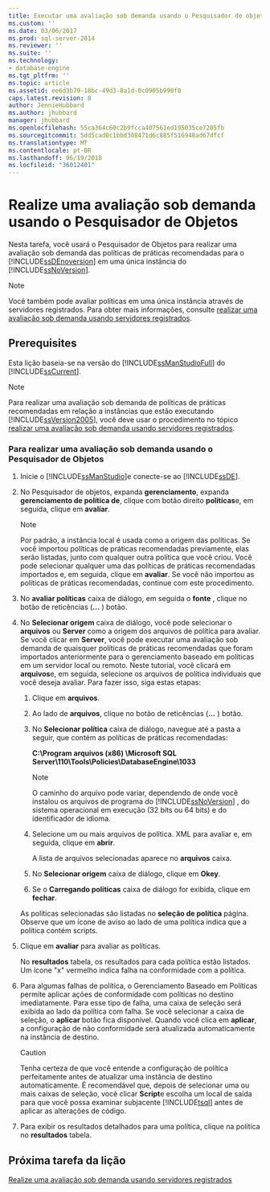 ```yaml
---
title: Executar uma avaliação sob demanda usando o Pesquisador de objetos | Microsoft Docs
ms.custom: ''
ms.date: 03/06/2017
ms.prod: sql-server-2014
ms.reviewer: ''
ms.suite: ''
ms.technology:
- database-engine
ms.tgt_pltfrm: ''
ms.topic: article
ms.assetid: ee6d3b79-18bc-49d3-8a1d-0c0905b990f0
caps.latest.revision: 8
author: JennieHubbard
ms.author: jhubbard
manager: jhubbard
ms.openlocfilehash: 55ca364c60c2b9fcca407561ed195035ce7205fb
ms.sourcegitcommit: 5dd5cad0c1bbd308471d6c885f516948ad67dfcf
ms.translationtype: MT
ms.contentlocale: pt-BR
ms.lasthandoff: 06/19/2018
ms.locfileid: "36012401"
---
```

# <a name="perform-an-on-demand-evaluation-by-using-object-explorer"></a>Realize uma avaliação sob demanda usando o Pesquisador de Objetos
  Nesta tarefa, você usará o Pesquisador de Objetos para realizar uma avaliação sob demanda das políticas de práticas recomendadas para o [!INCLUDE[ssDEnoversion](../includes/ssdenoversion-md.md)] em uma única instância do [!INCLUDE[ssNoVersion](../includes/ssnoversion-md.md)].  
  
> [!NOTE]  
>  Você também pode avaliar políticas em uma única instância através de servidores registrados. Para obter mais informações, consulte [realizar uma avaliação sob demanda usando servidores registrados](../../2014/tutorials/perform-an-on-demand-evaluation-by-using-registered-servers.md).  
  
## <a name="prerequisites"></a>Prerequisites  
 Esta lição baseia-se na versão do [!INCLUDE[ssManStudioFull](../includes/ssmanstudiofull-md.md)] do [!INCLUDE[ssCurrent](../includes/sscurrent-md.md)].  
  
> [!NOTE]  
>  Para realizar uma avaliação sob demanda de políticas de práticas recomendadas em relação a instâncias que estão executando [!INCLUDE[ssVersion2005](../includes/ssversion2005-md.md)], você deve usar o procedimento no tópico [realizar uma avaliação sob demanda usando servidores registrados](../../2014/tutorials/perform-an-on-demand-evaluation-by-using-registered-servers.md).  
  
### <a name="to-perform-an-on-demand-evaluation-by-using-object-explorer"></a>Para realizar uma avaliação sob demanda usando o Pesquisador de Objetos  
  
1.  Inicie o [!INCLUDE[ssManStudio](../includes/ssmanstudio-md.md)]e conecte-se ao [!INCLUDE[ssDE](../includes/ssde-md.md)].  
  
2.  No Pesquisador de objetos, expanda **gerenciamento**, expanda **gerenciamento de política de**, clique com botão direito **políticas**e, em seguida, clique em **avaliar**.  
  
    > [!NOTE]  
    >  Por padrão, a instância local é usada como a origem das políticas. Se você importou políticas de práticas recomendadas previamente, elas serão listadas, junto com qualquer outra política que você criou. Você pode selecionar qualquer uma das políticas de práticas recomendadas importados e, em seguida, clique em **avaliar**. Se você não importou as políticas de práticas recomendadas, continue com este procedimento.  
  
3.  No **avaliar políticas** caixa de diálogo, em seguida o **fonte** , clique no botão de reticências (**...** ) botão.  
  
4.  No **Selecionar origem** caixa de diálogo, você pode selecionar o **arquivos** ou **Server** como a origem dos arquivos de política para avaliar. Se você clicar em **Server**, você pode executar uma avaliação sob demanda de quaisquer políticas de práticas recomendadas que foram importados anteriormente para o gerenciamento baseado em políticas em um servidor local ou remoto. Neste tutorial, você clicará em **arquivos**e, em seguida, selecione os arquivos de política individuais que você deseja avaliar. Para fazer isso, siga estas etapas:  
  
    1.  Clique em **arquivos**.  
  
    2.  Ao lado de **arquivos**, clique no botão de reticências (**...** ) botão.  
  
    3.  No **Selecionar política** caixa de diálogo, navegue até a pasta a seguir, que contém as políticas de práticas recomendadas:  
  
         **C:\Program arquivos (x86) \Microsoft SQL Server\110\Tools\Policies\DatabaseEngine\1033**  
  
        > [!NOTE]  
        >  O caminho do arquivo pode variar, dependendo de onde você instalou os arquivos de programa do [!INCLUDE[ssNoVersion](../includes/ssnoversion-md.md)] , do sistema operacional em execução (32 bits ou 64 bits) e do identificador de idioma.  
  
    4.  Selecione um ou mais arquivos de política. XML para avaliar e, em seguida, clique em **abrir**.  
  
         A lista de arquivos selecionadas aparece no **arquivos** caixa.  
  
    5.  No **Selecionar origem** caixa de diálogo, clique em **Okey**.  
  
    6.  Se o **Carregando políticas** caixa de diálogo for exibida, clique em **fechar**.  
  
     As políticas selecionadas são listadas no **seleção de política** página. Observe que um ícone de aviso ao lado de uma política indica que a política contém scripts.  
  
5.  Clique em **avaliar** para avaliar as políticas.  
  
     No **resultados** tabela, os resultados para cada política estão listados. Um ícone "x" vermelho indica falha na conformidade com a política.  
  
6.  Para algumas falhas de política, o Gerenciamento Baseado em Políticas permite aplicar ações de conformidade com políticas no destino imediatamente. Para esse tipo de falha, uma caixa de seleção será exibida ao lado da política com falha. Se você selecionar a caixa de seleção, o **aplicar** botão fica disponível. Quando você clica em **aplicar**, a configuração de não conformidade será atualizada automaticamente na instância de destino.  
  
    > [!CAUTION]  
    >  Tenha certeza de que você entende a configuração de política perfeitamente antes de atualizar uma instância de destino automaticamente. É recomendável que, depois de selecionar uma ou mais caixas de seleção, você clicar **Script**e escolha um local de saída para que você possa examinar subjacente [!INCLUDE[tsql](../includes/tsql-md.md)] antes de aplicar as alterações de código.  
  
7.  Para exibir os resultados detalhados para uma política, clique na política no **resultados** tabela.  
  
## <a name="next-task-in-lesson"></a>Próxima tarefa da lição  
 [Realize uma avaliação sob demanda usando servidores registrados](../../2014/tutorials/perform-an-on-demand-evaluation-by-using-registered-servers.md)  
  
  